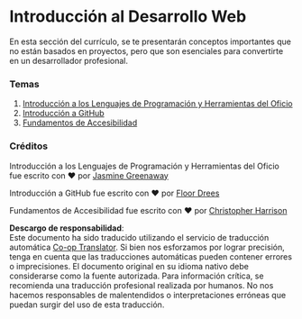<!--
CO_OP_TRANSLATOR_METADATA:
{
  "original_hash": "04683f4cfa46004179b0404b89a3065c",
  "translation_date": "2025-08-24T12:46:16+00:00",
  "source_file": "1-getting-started-lessons/README.md",
  "language_code": "es"
}
-->
# Introducción al Desarrollo Web

En esta sección del currículo, se te presentarán conceptos importantes que no están basados en proyectos, pero que son esenciales para convertirte en un desarrollador profesional.

### Temas

1. [Introducción a los Lenguajes de Programación y Herramientas del Oficio](1-intro-to-programming-languages/README.md)
2. [Introducción a GitHub](2-github-basics/README.md)
3. [Fundamentos de Accesibilidad](3-accessibility/README.md)

### Créditos

Introducción a los Lenguajes de Programación y Herramientas del Oficio fue escrito con ♥️ por [Jasmine Greenaway](https://twitter.com/paladique)

Introducción a GitHub fue escrito con ♥️ por [Floor Drees](https://twitter.com/floordrees)

Fundamentos de Accesibilidad fue escrito con ♥️ por [Christopher Harrison](https://twitter.com/geektrainer)

**Descargo de responsabilidad**:  
Este documento ha sido traducido utilizando el servicio de traducción automática [Co-op Translator](https://github.com/Azure/co-op-translator). Si bien nos esforzamos por lograr precisión, tenga en cuenta que las traducciones automáticas pueden contener errores o imprecisiones. El documento original en su idioma nativo debe considerarse como la fuente autorizada. Para información crítica, se recomienda una traducción profesional realizada por humanos. No nos hacemos responsables de malentendidos o interpretaciones erróneas que puedan surgir del uso de esta traducción.